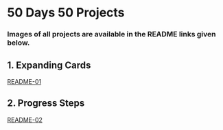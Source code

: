 # 50 Days 50 Projects

### Images of all projects are available in the README links given below.

## 1. Expanding Cards 
[README-01](https://github.com/YagmurrrCan/50Days50ProjectsClone/tree/main/01-Expanding_Cards)

## 2. Progress Steps
[README-02](https://github.com/YagmurrrCan/50Days50ProjectsClone/tree/main/02-Progress_Steps)
 
